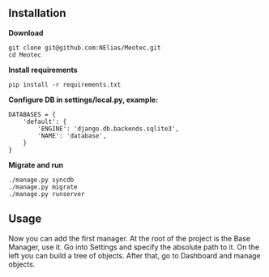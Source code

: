 Installation
------------

**Download**

    git clone git@github.com:NElias/Meotec.git
    cd Meotec

**Install requirements**

    pip install -r requirements.txt

**Configure DB in settings/local.py, example:**

    DATABASES = {
        'default': {
            'ENGINE': 'django.db.backends.sqlite3',
            'NAME': 'database',
        }
    }

**Migrate and run**

    ./manage.py syncdb
    ./manage.py migrate
    ./manage.py runserver


Usage
-----

Now you can add the first manager.
At the root of the project is the Base Manager, use it.
Go into Settings and specify the absolute path to it.
On the left you can build a tree of objects.
After that, go to Dashboard and manage objects.